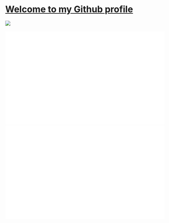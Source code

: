# [Welcome to my Github profile](https://github.com/IlNevioIl)

![](https://komarev.com/ghpvc/?username=IlNevioIl) 

![](https://github.com/IlNevioIl/stats/blob/master/generated/overview.svg)
![](https://github.com/IlNevioIl/stats/blob/master/generated/languages.svg)

</a>
